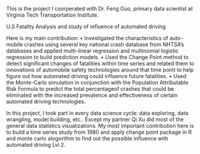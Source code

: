 This is the project I coorperated with Dr. Feng Guo, primary data scientist at Virginia Tech Transportation Institute. 

U.S Fatality Analysis and study of influence of automated driving

Here is my main contribution: 
  • Investigated the characteristics of auto-mobile crashes using several key national crash database from NHTSA’s databases and applied
multi-linear regression and multinomial logistic regression to build prediction models.
  • Used the Change Point method to detect significant changes of fatalities within time series and related them to innovations of automobile
safety technologies around that time point to help figure out how automated driving could influence future fatalities.
  • Used the Monte-Carlo simulation in conjunction with the Population Attributable Risk Formula to predict the total percentageof crashes
that could be eliminated with the increased prevalence and effectiveness of certain automated driving technologies.

  In this project, I took part in every data science cycle: data exploring, data wrangling, model building, etc.. Except my partner Qi Xu did most of the general data statistics visualizations.
  My most important contribution here is to build a time series study from 1980 and apply change point package in R and monte carlo alogorithm to find out the possible influence with automated driving Lvl 2.

